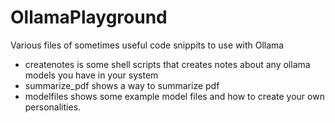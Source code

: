 # OllamaPlayground

Various files of sometimes useful code snippits to use with Ollama

- createnotes is some shell scripts that creates notes about any ollama models you have in your system
- summarize_pdf shows a way to summarize pdf 
- modelfiles shows some example model files and how to create your own personalities.


